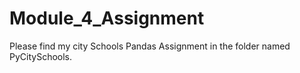 # Module_4_Assignment
Please find my city Schools Pandas Assignment in the folder named PyCitySchools. 
